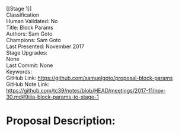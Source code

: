 [[Stage 1]]<br>Classification<br>Human Validated: No<br>Title: Block Params<br>Authors: Sam Goto<br>Champions: Sam Goto<br>Last Presented: November 2017<br>Stage Upgrades:<br>None<br>Last Commit: None<br>Keywords:<br>GitHub Link: https://github.com/samuelgoto/proposal-block-params <br>GitHub Note Link: https://github.com/tc39/notes/blob/HEAD/meetings/2017-11/nov-30.md#9iiia-block-params-to-stage-1
# Proposal Description:<br>